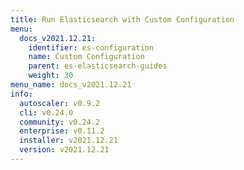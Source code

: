 ```yaml
---
title: Run Elasticsearch with Custom Configuration
menu:
  docs_v2021.12.21:
    identifier: es-configuration
    name: Custom Configuration
    parent: es-elasticsearch-guides
    weight: 30
menu_name: docs_v2021.12.21
info:
  autoscaler: v0.9.2
  cli: v0.24.0
  community: v0.24.2
  enterprise: v0.11.2
  installer: v2021.12.21
  version: v2021.12.21
---
```


